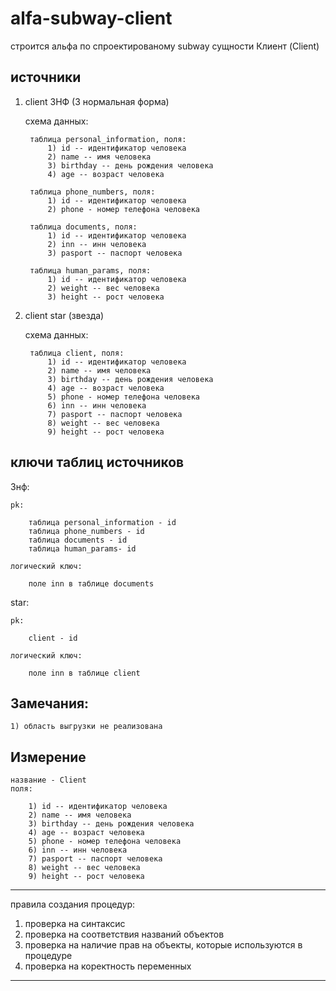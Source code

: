 # alfa-subway-client

строится альфа по спроектированому subway сущности Клиент (Client)

источники 
---
1) client 3НФ (3 нормальная форма)
    
    схема данных:

        таблица personal_information, поля:
            1) id -- идентификатор человека
            2) name -- имя человека
            3) birthday -- день рождения человека
            4) age -- возраст человека
        
        таблица phone_numbers, поля:
            1) id -- идентификатор человека
            2) phone - номер телефона человека

        таблица documents, поля:
            1) id -- идентификатор человека
            2) inn -- инн человека
            3) pasport -- паспорт человека

        таблица human_params, поля:
            1) id -- идентификатор человека
            2) weight -- вес человека 
            3) height -- рост человека


2) client star (звезда)
    
    схема данных:

        таблица client, поля:
            1) id -- идентификатор человека
            2) name -- имя человека
            3) birthday -- день рождения человека
            4) age -- возраст человека
            5) phone - номер телефона человека
            6) inn -- инн человека
            7) pasport -- паспорт человека
            8) weight -- вес человека 
            9) height -- рост человека


ключи таблиц источников
---
3нф:

    pk:

        таблица personal_information - id
        таблица phone_numbers - id
        таблица documents - id
        таблица human_params- id
    
    логический ключ:

        поле inn в таблице documents

star:

    pk:

        client - id

    логический ключ:

        поле inn в таблице client

Замечания:
---
    1) область выгрузки не реализована

Измерение
---
    название - Client
    поля: 

        1) id -- идентификатор человека
        2) name -- имя человека
        3) birthday -- день рождения человека
        4) age -- возраст человека
        5) phone - номер телефона человека
        6) inn -- инн человека
        7) pasport -- паспорт человека
        8) weight -- вес человека 
        9) height -- рост человека

---
правила создания процедур:
1) проверка на синтаксис
2) проверка на соответствия названий объектов
3) проверка на наличие прав на объекты, которые используются в процедуре
4) проверка на коректность переменных
---